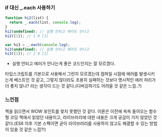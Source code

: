 ### if 대신 \_.each 사용하기

```jsx
function hi2(list) {
  return _.each(list, console.log);
}
hi2(undefined); // 실행 안되고 에러도 안나고
hi2([1]); // 1 0 [1]

var hi3 = _.each(console.log);
hi3(undefined); // 실행 안되고 에러도 안나고
hi3([1]); // 1 0 [1]
```

- 실행 안되고 에러가 안나는게 좋은 코드인지는 잘 모르겠다.

타입스크립트를 기본으로 사용해서 그런지 모르겠는데 컴파일 시점에 에러를 발생시키는게 베스트인 것 같고, 그렇지 않더라도 조용히 실패하는 것보다 명시적인 에러 처리가 더 좋지 않나? 라는 생각이 드는 것 같다.(디버깅하기도 어려울 것 같은 느낌..?)

### 느낀점

책을 읽으면서 WOW 포인트를 찾지 못했던 것 같다. 이론은 이전에 쏙쏙 들어오는 함수형 코딩 책에서 읽었던 내용이고, 라이브러리에 대한 내용은 크게 공감이 가지 않았던 것 같다.(ES6 이후 기본 스펙이면 굳이 라이브러리를 사용하지 않고도 해결할 수 있는 방법이 있을 것 같은 느낌?!)
